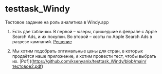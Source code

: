 # testtask_Windy
Тестовое задание на роль аналитика в Windy.app

1. Есть две таблички. В первой – юзеры, пришедшие в феврале с Apple Search Ads, и их покупки. Во второй – косты по Apple Search Ads в разрезе кампаний. 
[Решение](https://github.com/ksenyanix/testtask_Windy/blob/main/windy_testtask.ipynb)

2. Мы хотим подобрать оптимальные цены для стран, в которых продаётся наше приложение, и хотим провести тест, чтобы выбрать их.
[Pdf]((https://github.com/ksenyanix/testtask_Windy/blob/main/тестовое2.pdf)



